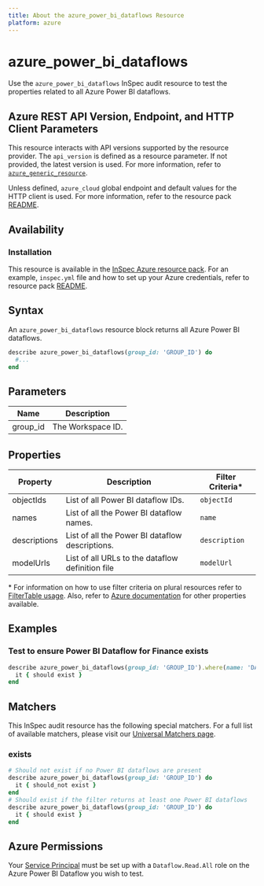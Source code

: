 ```yaml
---
title: About the azure_power_bi_dataflows Resource
platform: azure
---
```


# azure_power_bi_dataflows

Use the `azure_power_bi_dataflows` InSpec audit resource to test the properties related to all Azure Power BI dataflows.

## Azure REST API Version, Endpoint, and HTTP Client Parameters

This resource interacts with API versions supported by the resource provider. The `api_version` is defined as a resource parameter.
If not provided, the latest version is used. For more information, refer to [`azure_generic_resource`](azure_generic_resource.md).

Unless defined, `azure_cloud` global endpoint and default values for the HTTP client is used. For more information, refer to the resource pack [README](../../README.md).

## Availability

### Installation

This resource is available in the [InSpec Azure resource pack](https://github.com/inspec/inspec-azure). For an example, `inspec.yml` file and how to set up your Azure credentials, refer to resource pack [README](../../README.md#Service-Principal).

## Syntax

An `azure_power_bi_dataflows` resource block returns all Azure Power BI dataflows.

```ruby
describe azure_power_bi_dataflows(group_id: 'GROUP_ID') do
  #...
end
```

## Parameters

| Name           | Description                                                                      |
|----------------|----------------------------------------------------------------------------------|
| group_id       | The Workspace ID.                                                                |


## Properties

|Property                   | Description                                                            | Filter Criteria<superscript>*</superscript> |
|---------------------------|------------------------------------------------------------------------|------------------|
| objectIds                 | List of all Power BI dataflow IDs.                                     | `objectId`       |
| names                     | List of all the Power BI dataflow names.                               | `name`           |
| descriptions              | List of all the Power BI dataflow descriptions.                        | `description`    |
| modelUrls                 | List of all URLs to the dataflow definition file                       | `modelUrl`       |                                                          | `modelUrl` |


<superscript>*</superscript> For information on how to use filter criteria on plural resources refer to [FilterTable usage](https://github.com/inspec/inspec/blob/master/dev-docs/filtertable-usage.md).
Also, refer to [Azure documentation](https://docs.microsoft.com/en-us/rest/api/power-bi/dataflows/get-dataflows) for other properties available.

## Examples

### Test to ensure Power BI Dataflow for Finance exists

```ruby
describe azure_power_bi_dataflows(group_id: 'GROUP_ID').where(name: 'DATAFLOW_NAME') do
  it { should exist }
end
```

## Matchers

This InSpec audit resource has the following special matchers. For a full list of available matchers, please visit our [Universal Matchers page](https://www.inspec.io/docs/reference/matchers/).

### exists

```ruby
# Should not exist if no Power BI dataflows are present
describe azure_power_bi_dataflows(group_id: 'GROUP_ID') do
  it { should_not exist }
end
# Should exist if the filter returns at least one Power BI dataflows
describe azure_power_bi_dataflows(group_id: 'GROUP_ID') do
  it { should exist }
end
```

## Azure Permissions
Your [Service Principal](https://docs.microsoft.com/en-us/azure/azure-resource-manager/resource-group-create-service-principal-portal) must be set up with a `Dataflow.Read.All` role on the Azure Power BI Dataflow you wish to test.